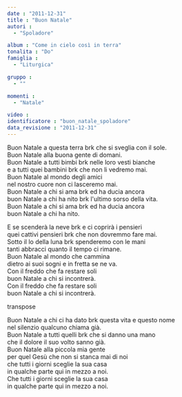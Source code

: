 ```yaml
---
date : "2011-12-31"
title : "Buon Natale"
autori : 
  - "Spoladore"

album : "Come in cielo così in terra"
tonalita : "Do"
famiglia : 
  - "Liturgica"

gruppo : 
  - ""

momenti : 
  - "Natale"

video : 
identificatore : "buon_natale_spoladore"
data_revisione : "2011-12-31"
---
```

  
  
Buon Natale a questa terra brk che si sveglia con il sole.  
Buon Natale alla buona gente di domani.   
Buon Natale a tutti bimbi brk nelle loro vesti bianche  
e a tutti quei bambini brk che non li vedremo mai.  
Buon Natale al mondo degli amici   
nel nostro cuore non ci lasceremo mai.  
Buon Natale a chi si ama  brk ed ha ducia ancora   
buon Natale a chi ha nito  brk l'ultimo sorso della vita.   
Buon Natale a chi si ama  brk ed ha ducia ancora   
buon Natale a chi ha nito.   
  
  
E se scenderà la neve brk e ci coprirà i pensieri  
quei cattivi pensieri brk che non dovremmo fare mai.   
Sotto il lo della luna brk spenderemo con le mani  
tanti abbracci quanto il tempo ci rimane.   
Buon Natale al mondo che cammina   
dietro ai suoi sogni e in fretta se ne va.  
Con il freddo che fa restare soli   
buon Natale a chi si incontrerà.    
Con il freddo che fa restare soli   
buon Natale a chi si incontrerà.  
  
  
transpose  
  
  
Buon Natale a chi ci ha dato brk questa vita e questo nome  
nel silenzio qualcuno chiama già.   
Buon Natale a tutti quelli brk che si danno una mano  
che il dolore il suo volto sanno già.   
Buon Natale alla piccola mia gente   
per quel Gesù che non si stanca mai di noi  
che tutti i giorni sceglie la sua casa   
in qualche parte qui in mezzo a noi.   
Che tutti i giorni sceglie la sua casa   
in qualche parte qui in mezzo a noi.  
  
  
  
  
  
  
